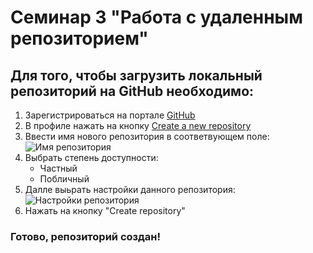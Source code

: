 # Семинар 3 "Работа с удаленным репозиторием" 

## Для того, чтобы загрузить локальный репозиторий на GitHub необходимо:

1. Зарегистрироваться на портале 
[GitHub](https://github.com/)
2. В профиле нажать на кнопку [Create a new repository](https://github.com/new)
3. Ввести имя нового репозитория в соответвующем поле: 
![Имя репозитория](Name%20New%20Repository.png) 
4. Выбрать степень доступности: 
    * Частный 
    * Побличный
5. Далле выьрать настройки данного репозитория:
![Настройки репозитория](%D0%9D%D0%B0%D1%81%D1%82%D1%80%D0%BE%D0%B9%D0%BA%D0%B8%20%D1%80%D0%B5%D0%BF%D0%BE%D0%B7%D0%B8%D1%82%D0%BE%D1%80%D0%B8%D1%8F.png)
6. Нажать на кнопку "Create repository"
### Готово, репозиторий создан! 